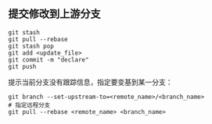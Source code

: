 ## 提交修改到上游分支
```
git stash
git pull --rebase
git stash pop
git add <update_file>
git commit -m "declare"
git push
```
提示当前分支没有跟踪信息，指定要变基到某一分支：
```
git branch --set-upstream-to=<remote_name>/<branch_name>
# 指定远程分支
git pull --rebase <remote_name> <branch_name>
```